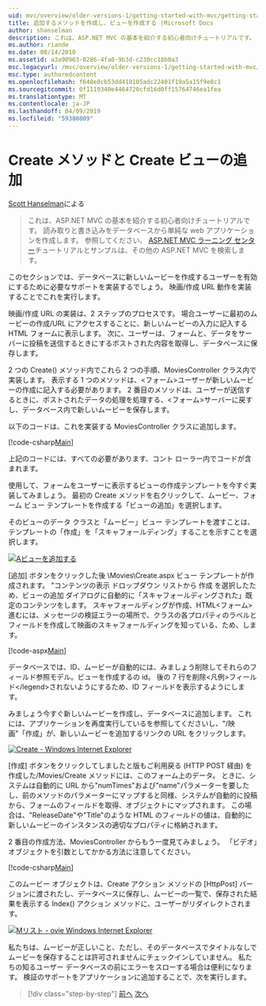 ```yaml
---
uid: mvc/overview/older-versions-1/getting-started-with-mvc/getting-started-with-mvc-part6
title: 追加するメソッドを作成し、ビューを作成する |Microsoft Docs
author: shanselman
description: これは、ASP.NET MVC の基本を紹介する初心者向けチュートリアルです。 読み取りと書き込みをデータベースから単純な web アプリケーションを作成します。
ms.author: riande
ms.date: 08/14/2010
ms.assetid: a3a90963-0286-4fa0-9b3d-c230cc18b0a3
msc.legacyurl: /mvc/overview/older-versions-1/getting-started-with-mvc/getting-started-with-mvc-part6
msc.type: authoredcontent
ms.openlocfilehash: f648e0cb53dd410105adc22401f19a5a15f9e8c1
ms.sourcegitcommit: 0f1119340e4464720cfd16d0ff15764746ea1fea
ms.translationtype: MT
ms.contentlocale: ja-JP
ms.lasthandoff: 04/09/2019
ms.locfileid: "59380809"
---
```

# <a name="adding-a-create-method-and-create-view"></a>Create メソッドと Create ビューの追加

[Scott Hanselman](https://github.com/shanselman)による

> これは、ASP.NET MVC の基本を紹介する初心者向けチュートリアルです。 読み取りと書き込みをデータベースから単純な web アプリケーションを作成します。 参照してください、 [ASP.NET MVC ラーニング センター](../../../index.md)チュートリアルとサンプルは、その他の ASP.NET MVC を検索します。


このセクションでは、データベースに新しいムービーを作成するユーザーを有効にするために必要なサポートを実装するでしょう。 映画/作成 URL 動作を実装することでこれを実行します。

映画/作成 URL の実装は、2 ステップのプロセスです。 場合ユーザーに最初のムービーの作成/URL にアクセスすることに、新しいムービーの入力に記入する HTML フォームに表示します。 次に、ユーザーは、フォームと、データをサーバーに投稿を送信するときにするポストされた内容を取得し、データベースに保存します。

2 つの Create() メソッド内でこれら 2 つの手順、MoviesController クラス内で実装します。 表示する 1 つのメソッドは、&lt;フォーム&gt;ユーザーが新しいムービーの作成に記入する必要があります。 2 番目のメソッドは、ユーザーが送信するときに、ポストされたデータの処理を処理する、&lt;フォーム&gt;サーバーに戻すし、データベース内で新しいムービーを保存します。

以下のコードは、これを実装する MoviesController クラスに追加します。

[!code-csharp[Main](getting-started-with-mvc-part6/samples/sample1.cs)]

上記のコードには、すべての必要があります、コント ローラー内でコードが含まれます。

使用して、フォームをユーザーに表示するビューの作成テンプレートを今すぐ実装してみましょう。 最初の Create メソッドを右クリックして、ムービー、フォーム ビュー テンプレートを作成する「ビューの追加」を選択します。

そのビューのデータ クラスと「ムービー」ビュー テンプレートを渡すことは、テンプレートの「作成」を「スキャフォールディング」することを示すことを選択します。

[![Aビューを追加する](getting-started-with-mvc-part6/_static/image2.png)](getting-started-with-mvc-part6/_static/image1.png)

[追加] ボタンをクリックした後 \Movies\Create.aspx ビュー テンプレートが作成されます。 "コンテンツの表示 ドロップダウン リストから 作成 を選択したため、ビューの追加 ダイアログに自動的に「スキャフォールディングされた」既定のコンテンツをします。 スキャフォールディングが作成、HTML&lt;フォーム&gt;進むには、メッセージの検証エラーの場所で、クラスの各プロパティのラベルとフィールドを作成して映画のスキャフォールディングを知っている、ため、します。

[!code-aspx[Main](getting-started-with-mvc-part6/samples/sample2.aspx)]

データベースでは、ID、ムービーが自動的には、みましょう削除してそれらのフィールド参照モデル。ビューを作成するの id。 後の 7 行を削除&lt;凡例&gt;フィールド&lt;/legend&gt;されないようにするため、ID フィールドを表示するようにします。

みましょう今すぐ新しいムービーを作成し、データベースに追加します。 これには、アプリケーションを再度実行しているを参照してくださいし、"/映画"「作成」が、新しいムービーを追加するリンクの URL をクリックします。

[![Create - Windows Internet Explorer](getting-started-with-mvc-part6/_static/image4.png)](getting-started-with-mvc-part6/_static/image3.png)

[作成] ボタンをクリックしてしましたと版もご利用戻る (HTTP POST 経由) を作成した/Movies/Create メソッドには、このフォーム上のデータ。 ときに、システムは自動的に URL から"numTimes"および"name"パラメーターを要したし、前のメソッドのパラメーターにマップすると同様、システムが自動的に投稿から、フォームのフィールドを取得、オブジェクトにマップされます。 この場合は、"ReleaseDate"や"Title"のような HTML のフィールドの値は、自動的に新しいムービーのインスタンスの適切なプロパティに格納されます。

2 番目の作成方法、MoviesController からもう一度見てみましょう。 「ビデオ」オブジェクトを引数としてかかる方法に注意してください。

[!code-csharp[Main](getting-started-with-mvc-part6/samples/sample3.cs)]

このムービー オブジェクトは、Create アクション メソッドの [HttpPost] バージョンに渡されたし、データベースに保存し、ムービーの一覧で、保存された結果を表示する Index() アクション メソッドに、ユーザーがリダイレクトされます。

[![Mリスト - ovie Windows Internet Explorer](getting-started-with-mvc-part6/_static/image6.png)](getting-started-with-mvc-part6/_static/image5.png)

私たちは、ムービーが正しいこと、ただし、そのデータベースでタイトルなしでムービーを保存することは許可されませんにチェックインしていません。 私たちの知るユーザー データベースの前にエラーをスローする場合は便利になります。 検証のサポートをアプリケーションに追加することで、次を実行します。

> [!div class="step-by-step"]
> [前へ](getting-started-with-mvc-part5.md)
> [次へ](getting-started-with-mvc-part7.md)
